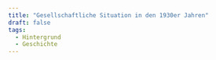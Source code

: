 ```yaml
---
title: "Gesellschaftliche Situation in den 1930er Jahren"
draft: false
tags:
  - Hintergrund
  - Geschichte
---
```


